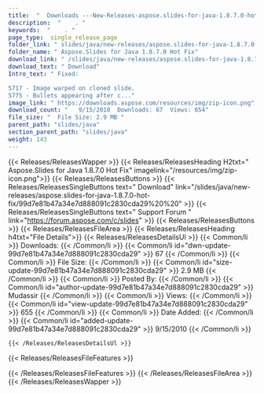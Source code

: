 ```yaml
---
title:  "  Downloads ---New-Releases-aspose.slides-for-java-1.8.7.0-hot-fix . " 
description:  "    . " 
keywords:  "    . " 
page_type:  single_release_page
folder_link: " slides/java/new-releases/aspose.slides-for-java-1.8.7.0-hot-fix/"
folder_name: " Aspose.Slides for Java 1.8.7.0 Hot Fix"
download_link: " /slides/java/new-releases/aspose.slides-for-java-1.8.7.0-hot-fix/99d7e81b47a34e7d888091c2830cda29"
download_text: " Download"
Intro_text: " Fixed:

5717 - Image warped on cloned slide.
5775 - Bullets appearing after c..."
image_link: " https://downloads.aspose.com/resources/img/zip-icon.png"
download_count: "   9/15/2010  Downloads: 67  Views: 654"
file_size: "  File Size: 2.9 MB "
parent_path: "slides/java"
section_parent_path: "slides/java"
weight: 143 
---
```


{{< Releases/ReleasesWapper >}}
  {{< Releases/ReleasesHeading H2txt=" Aspose.Slides for Java 1.8.7.0 Hot Fix" imagelink="/resources/img/zip-icon.png">}}
  {{< Releases/ReleasesButtons >}}
    {{< Releases/ReleasesSingleButtons text=" Download" link="/slides/java/new-releases/aspose.slides-for-java-1.8.7.0-hot-fix/99d7e81b47a34e7d888091c2830cda29%20%20" >}}
    {{< Releases/ReleasesSingleButtons text=" Support Forum " link="https://forum.aspose.com/c/slides" >}}
  {{< Releases/ReleasesButtons >}}
  {{< Releases/ReleasesFileArea >}}
    {{< Releases/ReleasesHeading h4txt="File Details">}}
    {{< Releases/ReleasesDetailsUl >}}
            {{< Common/li  >}} Downloads: {{< /Common/li >}} 
      {{< Common/li id="dwn-update-99d7e81b47a34e7d888091c2830cda29" >}} 67 {{< /Common/li >}} 
      {{< Common/li  >}} File Size: {{< /Common/li >}} 
      {{< Common/li id="size-update-99d7e81b47a34e7d888091c2830cda29" >}} 2.9 MB {{< /Common/li >}} 
      {{< Common/li  >}} Posted By: {{< /Common/li >}} 
      {{< Common/li id="author-update-99d7e81b47a34e7d888091c2830cda29" >}} Mudassir {{< /Common/li >}} 
      {{< Common/li  >}} Views: {{< /Common/li >}} 
      {{< Common/li id="view-update-99d7e81b47a34e7d888091c2830cda29" >}} 655 {{< /Common/li >}} 
      {{< Common/li  >}} Date Added: {{< /Common/li >}} 
      {{< Common/li id="added-update-99d7e81b47a34e7d888091c2830cda29" >}} 9/15/2010 {{< /Common/li >}} 

    {{< /Releases/ReleasesDetailsUl >}}

  {{< Releases/ReleasesFileFeatures >}}
      
  {{< /Releases/ReleasesFileFeatures >}}
 {{< /Releases/ReleasesFileArea >}}
{{< /Releases/ReleasesWapper >}}


